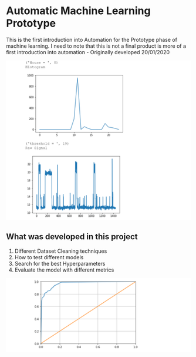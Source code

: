 # Automatic Machine Learning Prototype

This is the first introduction into Automation for the Prototype phase of machine learning. I need to note that this is not a final product is more of a first introduction into automation - Originally developed 20/01/2020

<img src="images/1_data.png" width="600">

## What was developed in this project

1. Different Dataset Cleaning techniques
2. How to test different models 
3. Search for the best Hyperparameters
4. Evaluate the model with different metrics


<img src="images/4_ROCresults.png" width="600">
